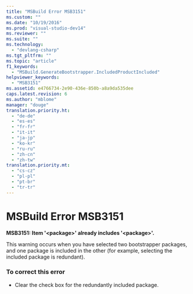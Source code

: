 ```yaml
---
title: "MSBuild Error MSB3151"
ms.custom: ""
ms.date: "10/19/2016"
ms.prod: "visual-studio-dev14"
ms.reviewer: ""
ms.suite: ""
ms.technology: 
  - "devlang-csharp"
ms.tgt_pltfrm: ""
ms.topic: "article"
f1_keywords: 
  - "MSBuild.GenerateBootstrapper.IncludedProductIncluded"
helpviewer_keywords: 
  - "MSB3151"
ms.assetid: e4766734-2e90-436e-850b-a8a9da535dee
caps.latest.revision: 6
ms.author: "mblome"
manager: "douge"
translation.priority.ht: 
  - "de-de"
  - "es-es"
  - "fr-fr"
  - "it-it"
  - "ja-jp"
  - "ko-kr"
  - "ru-ru"
  - "zh-cn"
  - "zh-tw"
translation.priority.mt: 
  - "cs-cz"
  - "pl-pl"
  - "pt-br"
  - "tr-tr"
---
```

# MSBuild Error MSB3151
**MSB3151: Item '\<package>' already includes '\<package>'.**  
  
 This warning occurs when you have selected two bootstrapper packages, and one package is included in the other (for example, selecting the included package is redundant).  
  
### To correct this error  
  
-   Clear the check box for the redundantly included package.